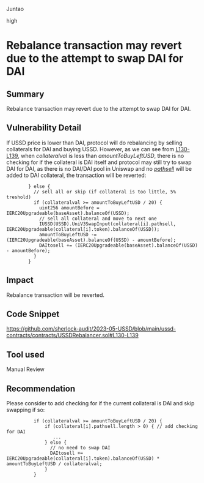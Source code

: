 Juntao

high

# Rebalance transaction may revert due to the attempt to swap DAI for DAI

## Summary
Rebalance transaction may revert due to the attempt to swap DAI for DAI.

## Vulnerability Detail
If USSD price is lower than DAI, protocol will do rebalancing by selling collaterals for DAI and buying USSD.
However, as we can see from [L130-L139](https://github.com/sherlock-audit/2023-05-USSD/blob/main/ussd-contracts/contracts/USSDRebalancer.sol#L130-L139), when _collateralval_ is less than _amountToBuyLeftUSD_, there is no checking for if the collateral is DAI itself and protocol may still try to swap DAI for DAI, as there is no DAI/DAI pool in Uniswap and no [_pathsell_](https://github.com/sherlock-audit/2023-05-USSD/blob/main/ussd-contracts/contracts/interfaces/IUSSDRebalancer.sol#L19) will be added to DAI collateral, the transaction will be reverted:
```solidity
        } else {
          // sell all or skip (if collateral is too little, 5% treshold)
          if (collateralval >= amountToBuyLeftUSD / 20) {
            uint256 amountBefore = IERC20Upgradeable(baseAsset).balanceOf(USSD);
            // sell all collateral and move to next one
            IUSSD(USSD).UniV3SwapInput(collateral[i].pathsell, IERC20Upgradeable(collateral[i].token).balanceOf(USSD));
            amountToBuyLeftUSD -= (IERC20Upgradeable(baseAsset).balanceOf(USSD) - amountBefore);
            DAItosell += (IERC20Upgradeable(baseAsset).balanceOf(USSD) - amountBefore);
          }
        }
```

## Impact
Rebalance transaction will be reverted.

## Code Snippet
https://github.com/sherlock-audit/2023-05-USSD/blob/main/ussd-contracts/contracts/USSDRebalancer.sol#L130-L139

## Tool used

Manual Review

## Recommendation
Please consider to add checking for if the current collateral is DAI and skip swapping if so:
```solidity
          if (collateralval >= amountToBuyLeftUSD / 20) {
              if (collateral[i].pathsell.length > 0) { // add checking for DAI
                 ...
              } else {
                // no need to swap DAI
                DAItosell += IERC20Upgradeable(collateral[i].token).balanceOf(USSD) * amountToBuyLeftUSD / collateralval;
              }
          }
```

